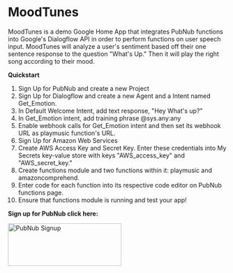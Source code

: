 # MoodTunes

MoodTunes is a demo Google Home App that integrates PubNub functions into Google's Dialogflow API in order to perform functions on user speech input. MoodTunes will analyze a user's sentiment based off their one sentence response to the question "What's Up." Then it will play the right song according to their mood.


**Quickstart**

1. Sign Up for PubNub and create a new Project
2. Sign Up for Dialogflow and create a new Agent and a Intent named Get_Emotion.
3. In Default Welcome Intent, add text response, "Hey What's up?"
4. In Get_Emotion intent, add training phrase @sys.any:any
5. Enable webhook calls for Get_Emotion intent and then set its webhook URL as playmusic function's URL.
6. Sign Up for Amazon Web Services
7. Create AWS Access Key and Secret Key. Enter these credentials into My Secrets key-value store with keys "AWS_access_key" and "AWS_secret_key."
8. Create functions module and two functions within it: playmusic and amazoncomprehend.
9. Enter code for each function into its respective code editor on PubNub functions page.
10. Ensure that functions module is running and test your app!

**Sign up for PubNub click here:**

<a href="https://dashboard.pubnub.com/signup?devrel_gh=MoodTunes">
    <img alt="PubNub Signup" src="https://i.imgur.com/og5DDjf.png" width=260 height=97/>
</a>
